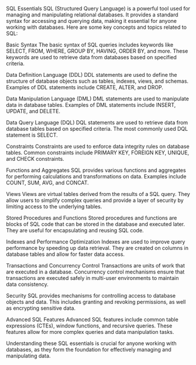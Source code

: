 SQL Essentials
SQL (Structured Query Language) is a powerful tool used for managing and manipulating relational databases. It provides a standard syntax for accessing and querying data, making it essential for anyone working with databases. Here are some key concepts and topics related to SQL:

Basic Syntax
The basic syntax of SQL queries includes keywords like SELECT, FROM, WHERE, GROUP BY, HAVING, ORDER BY, and more. These keywords are used to retrieve data from databases based on specified criteria.

Data Definition Language (DDL)
DDL statements are used to define the structure of database objects such as tables, indexes, views, and schemas. Examples of DDL statements include CREATE, ALTER, and DROP.

Data Manipulation Language (DML)
DML statements are used to manipulate data in database tables. Examples of DML statements include INSERT, UPDATE, and DELETE.

Data Query Language (DQL)
DQL statements are used to retrieve data from database tables based on specified criteria. The most commonly used DQL statement is SELECT.

Constraints
Constraints are used to enforce data integrity rules on database tables. Common constraints include PRIMARY KEY, FOREIGN KEY, UNIQUE, and CHECK constraints.

Functions and Aggregates
SQL provides various functions and aggregates for performing calculations and transformations on data. Examples include COUNT, SUM, AVG, and CONCAT.

Views
Views are virtual tables derived from the results of a SQL query. They allow users to simplify complex queries and provide a layer of security by limiting access to the underlying tables.

Stored Procedures and Functions
Stored procedures and functions are blocks of SQL code that can be stored in the database and executed later. They are useful for encapsulating and reusing SQL code.

Indexes and Performance Optimization
Indexes are used to improve query performance by speeding up data retrieval. They are created on columns in database tables and allow for faster data access.

Transactions and Concurrency Control
Transactions are units of work that are executed in a database. Concurrency control mechanisms ensure that transactions are executed safely in multi-user environments to maintain data consistency.

Security
SQL provides mechanisms for controlling access to database objects and data. This includes granting and revoking permissions, as well as encrypting sensitive data.

Advanced SQL Features
Advanced SQL features include common table expressions (CTEs), window functions, and recursive queries. These features allow for more complex queries and data manipulation tasks.

Understanding these SQL essentials is crucial for anyone working with databases, as they form the foundation for effectively managing and manipulating data.





